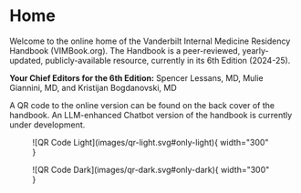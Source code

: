# Home

Welcome to the online home of the Vanderbilt Internal Medicine Residency Handbook (VIMBook.org). The Handbook is a peer-reviewed, yearly-updated, publicly-available resource, currently in its 6th Edition (2024-25). 

**Your Chief Editors for the 6th Edition:**
Spencer Lessans, MD, Mulie Giannini, MD, and Kristijan Bogdanovski, MD

A QR code to the online version can be found on the back cover of the handbook. An LLM-enhanced Chatbot version of the handbook is currently under development.

<figure markdown="span">
  ![QR Code Light](images/qr-light.svg#only-light){ width="300" }
  <figcaption></figcaption>
</figure>

<figure markdown="span">
  ![QR Code Dark](images/qr-dark.svg#only-dark){ width="300" }
  <figcaption></figcaption>
</figure>
